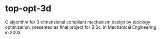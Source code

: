 # top-opt-3d
C algorithm for 3-dimensional compliant mechanism design by topology optimization, presented as final project for B.Sc. in Mechanical Engineering in 2003
